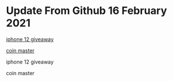 # Update From Github 16 February 2021

[iphone 12 giveaway](https://apple.breezyclothingco.com)

[coin master](https://1coinmasterofficial.blogspot.com)
      
iphone 12 giveaway

coin master
